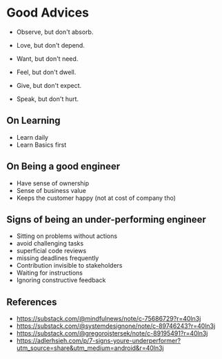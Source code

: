 # Good Advices

- Observe, but don't absorb.

- Love, but don't depend.

- Want, but don't need.

- Feel, but don't dwell.

- Give, but don't expect.

- Speak, but don't hurt.

## On Learning

- Learn daily
- Learn Basics first

## On Being a good engineer
- Have sense of ownership
- Sense of business value
- Keeps the customer happy (not at cost of company tho)

## Signs of being an under-performing engineer
- Sitting on problems without actions
- avoid challenging tasks
- superficial code reviews
- missing deadlines frequently
- Contribution invisible to stakeholders
- Waiting for instructions
- Ignoring constructive feedback

## References
* https://substack.com/@mindfulnews/note/c-75686729?r=40ln3j
* https://substack.com/@systemdesignone/note/c-89746243?r=40ln3j
* https://substack.com/@gregorojstersek/note/c-89195491?r=40ln3j
* https://adlerhsieh.com/p/7-signs-youre-underperformer?utm_source=share&utm_medium=android&r=40ln3j